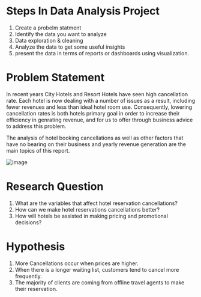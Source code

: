 # Steps In Data Analysis Project
1. Create a probelm statment
2. Identify the data you want to analyze
3. Data exploration & cleaning
4. Analyze the data to get some useful insights
5. present the data in terms of reports or dashboards using visualization.


# Problem Statement
In recent years City Hotels and Resort Hotels have seen high cancellation rate. Each hotel is now dealing with a number of issues as a result, including fewer revenues and less than ideal hotel room use. Consequently, lowering cancellation rates is both hotels primary goal in order to increase their efficiency in genrating revenue, and for us to offer through business advice to address this problem.

The analysis of hotel booking cancellations as well as other factors that have no bearing on their business and yearly revenue generation are the main topics of this report.

![image](https://user-images.githubusercontent.com/90436884/228767886-a139b8ec-55e2-4317-865e-5ca6e48097b0.png)

# Research Question



1. What are the variables that affect hotel reservation cancellations?
2. How can we make hotel reservations cancellations better?
3. How will hotels be assisted in making pricing and promotional decisions?



# Hypothesis



1. More Cancellations occur when prices are higher.
2. When there is a longer waiting list, customers tend to cancel more frequently.
3. The majority of clients are coming from offline travel agents to make their reservation.



